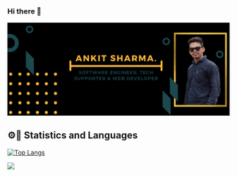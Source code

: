 ### Hi there 👋

<!--
**Ankitsh2698/Ankitsh2698** is a ✨ _special_ ✨ repository because its `README.md` (this file) appears on your GitHub profile.

Here are some ideas to get you started:

- 🔭 I’m currently working on ...
- 🌱 I’m currently learning ...
- 👯 I’m looking to collaborate on ...
- 🤔 I’m looking for help with ...
- 💬 Ask me about ...
- 📫 How to reach me: ...
- 😄 Pronouns: ...
- ⚡ Fun fact: ...
-->
<img src="https://raw.githubusercontent.com/Ankitsh2698/Ankitsh2698/master/gh-header-image-cropped-as.png" alt="banner">



## ⚙📃 Statistics and Languages 

[![Top Langs](https://github-readme-stats.vercel.app/api/top-langs/?username=Ankitsh2698&layout=compact)](https://github.com/anuraghazra/github-readme-stats)

<img src="https://github-readme-stats.vercel.app/api?username=Ankitsh2698&&show_icons=true&title_color=ffffff&icon_color=bb2acf&text_color=daf7dc&bg_color=191919" >


